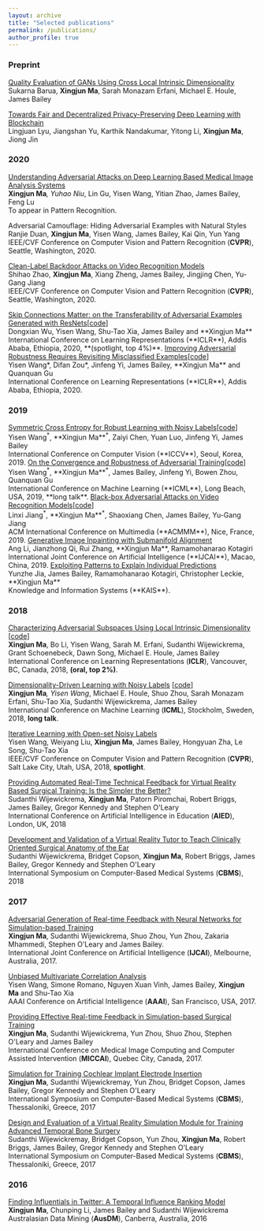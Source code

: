 ```yaml
---
layout: archive
title: "Selected publications"
permalink: /publications/
author_profile: true
---
```


### Preprint

<a href="https://arxiv.org/abs/1905.00643" target="_blank">Quality Evaluation of GANs Using Cross Local Intrinsic Dimensionality</a><br/>
Sukarna Barua, **Xingjun Ma**, Sarah Monazam Erfani, Michael E. Houle, James Bailey

<a href="https://arxiv.org/abs/1906.01167" target="_blank">Towards Fair and Decentralized Privacy-Preserving Deep Learning with Blockchain</a><br/>
Lingjuan Lyu, Jiangshan Yu, Karthik Nandakumar, Yitong Li, **Xingjun Ma**, Jiong Jin

### 2020

<a href="https://arxiv.org/abs/1907.10456" target="_blank">Understanding Adversarial Attacks on Deep Learning Based Medical Image Analysis Systems</a><br/>
**Xingjun Ma**<sup>*</sup>, Yuhao Niu<sup>*</sup>, Lin Gu, Yisen Wang, Yitian Zhao, James Bailey, Feng Lu<br/>
To appear in Pattern Recognition.

Adversarial Camouflage: Hiding Adversarial Examples with Natural Styles<br/>
Ranjie Duan, **Xingjun Ma**, Yisen Wang, James Bailey, Kai Qin, Yun Yang<br/>
IEEE/CVF Conference on Computer Vision and Pattern Recognition (**CVPR**), Seattle, Washington, 2020.

<a href="https://arxiv.org/abs/2003.03030" target="_blank">Clean-Label Backdoor Attacks on Video Recognition Models</a><br/>
Shihao Zhao, **Xingjun Ma**, Xiang Zheng, James Bailey, Jingjing Chen, Yu-Gang Jiang<br/>
IEEE/CVF Conference on Computer Vision and Pattern Recognition (**CVPR**), Seattle, Washington, 2020.

<a href="https://openreview.net/forum?id=BJlRs34Fvr" target="_blank">
Skip Connections Matter: on the Transferability of Adversarial Examples Generated with ResNets</a>[<a href="https://github.com/csdongxian/skip-connections-matter" target="_blank">code</a>]<br/>
Dongxian Wu, Yisen Wang, Shu-Tao Xia, James Bailey and **Xingjun Ma**<br/>
International Conference on Learning Representations (**ICLR**), Addis Ababa, Ethiopia, 2020, **(spotlight, top 4%)**.

<a href="https://openreview.net/forum?id=rklOg6EFwS" target="_blank">
Improving Adversarial Robustness Requires Revisiting Misclassified Examples</a>[<a href="https://github.com/YisenWang/MART" target="_blank">code</a>]<br/> 
Yisen Wang*, Difan Zou*, Jinfeng Yi, James Bailey, **Xingjun Ma** and Quanquan Gu <br/>
International Conference on Learning Representations (**ICLR**), Addis Ababa, Ethiopia, 2020.

### 2019

<a href="https://arxiv.org/abs/1908.06112" target="_blank">
Symmetric Cross Entropy for Robust Learning with Noisy Labels</a>[<a href="https://github.com/YisenWang/symmetric_cross_entropy_for_noisy_labels" target="_blank">code</a>]<br/>
Yisen Wang<sup>*</sup>, **Xingjun Ma**<sup>*</sup>, Zaiyi Chen, Yuan Luo, Jinfeng Yi, James Bailey<br/>
International Conference on Computer Vision (**ICCV**), Seoul, Korea, 2019.

<a href="http://proceedings.mlr.press/v97/wang19i/wang19i.pdf" target="_blank">
On the Convergence and Robustness of Adversarial Training</a>[<a href="https://github.com/YisenWang/dynamic_adv_training" target="_blank">code</a>]<br/>
Yisen Wang<sup>*</sup>, **Xingjun Ma**<sup>*</sup>, James Bailey, Jinfeng Yi, Bowen Zhou, Quanquan Gu<br/>
International Conference on Machine Learning (**ICML**), Long Beach, USA, 2019, **long talk**.

<a href="https://arxiv.org/abs/1904.05181" target="_blank">
Black-box Adversarial Attacks on Video Recognition Models</a>[<a href="https://github.com/Jack-lx-jiang/VBAD" target="_blank">code</a>]<br/>
Linxi Jiang<sup>*</sup>, **Xingjun Ma**<sup>*</sup>, Shaoxiang Chen, James Bailey, Yu-Gang Jiang<br/>
ACM International Conference on Multimedia (**ACMMM**), Nice, France, 2019.

<a href="http://arxiv.org/abs/1908.00211" target="_blank">
Generative Image Inpainting with Submanifold Alignment</a><br/>
Ang Li, Jianzhong Qi, Rui Zhang, **Xingjun Ma**, Ramamohanarao Kotagiri<br/>
International Joint Conference on Artificial Intelligence (**IJCAI**), Macao, China, 2019.

<a href="https://people.eng.unimelb.edu.au/baileyj/papers/KAIS2019.pdf" target="_blank"> 
Exploiting Patterns to Explain Individual Predictions</a><br/>
Yunzhe Jia, James Bailey, Ramamohanarao Kotagiri, Christopher Leckie, **Xingjun Ma**<br/>
Knowledge and Information Systems (**KAIS**).

<!--
<a href="https://minerva-access.unimelb.edu.au/bitstream/handle/11343/219680/Machine%20Learning%20with%20Adversarial%20Perturbations%20and%20Noisy%20Labels.pdf?sequence=1&isAllowed=y" target="_blank">Machine Learning with Adversarial Perturbations and Noisy Labels</a><br/>
Xingjun Ma, PhD thesis.
-->

### 2018

<a href="https://arxiv.org/pdf/1801.02613.pdf" target="_blank">Characterizing Adversarial Subspaces Using Local Intrinsic Dimensionality</a> [<a href="https://github.com/xingjunm/lid_adversarial_subspace_detection" target="_blank">code</a>]<br/>
**Xingjun Ma**, Bo Li, Yisen Wang, Sarah M. Erfani, Sudanthi Wijewickrema,  Grant Schoenebeck, Dawn Song, Michael E. Houle, James Bailey<br/>
International Conference on Learning Representations (**ICLR**), Vancouver, BC, Canada, 2018, **(oral, top 2%)**.

<a href="https://arxiv.org/pdf/1806.02612.pdf" target="_blank">Dimensionality-Driven Learning with Noisy Labels</a> [<a href="https://github.com/xingjunm/dimensionality-driven-learning" target="_blank">code</a>]<br/>
**Xingjun Ma**<sup>*</sup>, Yisen Wang<sup>*</sup>, Michael E. Houle, Shuo Zhou, Sarah Monazam Erfani, Shu-Tao Xia, Sudanthi Wijewickrema, James Bailey<br/>
International Conference on Machine Learning (**ICML**), Stockholm, Sweden, 2018, **long talk**.

<a href="https://arxiv.org/pdf/1804.00092.pdf" target="_blank">Iterative Learning with Open-set Noisy Labels</a><br/>
Yisen Wang, Weiyang Liu, **Xingjun Ma**, James Bailey,  Hongyuan  Zha, Le Song, Shu-Tao Xia<br/>
IEEE/CVF Conference on Computer Vision and Pattern Recognition (**CVPR**), Salt Lake City, Utah, USA, 2018, **spotlight**.

<a href="https://people.eng.unimelb.edu.au/baileyj/papers/AIED2018.pdf" target="_blank">Providing Automated Real-Time Technical Feedback for Virtual Reality Based Surgical Training: Is the Simpler the Better?</a><br/>
Sudanthi Wijewickrema, **Xingjun Ma**, Patorn Piromchai, Robert Briggs, James Bailey, Gregor Kennedy and Stephen O'Leary<br/>
International Conference on Artificial Intelligence in Education (**AIED**), London, UK, 2018

<a href="https://people.eng.unimelb.edu.au/baileyj/papers/CBMS_2018_final.pdf" target="_blank">Development and Validation of a Virtual Reality Tutor to Teach Clinically Oriented Surgical Anatomy of the Ear</a><br/>
Sudanthi Wijewickrema, Bridget Copson, **Xingjun Ma**, Robert Briggs, James Bailey, Gregor Kennedy and Stephen O'Leary<br/> 
International Symposium on Computer-Based Medical Systems (**CBMS**), 2018


### 2017

<a href="https://arxiv.org/pdf/1703.01460.pdf" target="_blank">Adversarial Generation of Real-time Feedback with Neural Networks for Simulation-based Training</a><br/> 
**Xingjun Ma**, Sudanthi Wijewickrema, Shuo Zhou, Yun Zhou, Zakaria Mhammedi, Stephen O'Leary and James Bailey.<br/>
International Joint Conference on Artificial Intelligence (**IJCAI**), Melbourne, Australia, 2017.

<a href="http://people.eng.unimelb.edu.au/baileyj/papers/AAAI_17_CR.pdf" target="_blank">Unbiased Multivariate Correlation Analysis</a><br/> 
Yisen Wang, Simone Romano, Nguyen Xuan Vinh, James Bailey, **Xingjun Ma** and Shu-Tao Xia<br/> 
AAAI Conference on Artificial Intelligence (**AAAI**), San Francisco, USA, 2017.

<a href="https://arxiv.org/pdf/1703.01460.pdf" target="_blank">Providing Effective Real-time Feedback in Simulation-based Surgical Training</a><br/> 
**Xingjun Ma**, Sudanthi Wijewickrema, Yun Zhou, Shuo Zhou, Stephen O'Leary and James Bailey<br/> 
International Conference on Medical Image Computing and Computer Assisted Intervention (**MICCAI**), Quebec City, Canada, 2017.

<a href="http://people.eng.unimelb.edu.au/baileyj/papers/cbms-2017-2.pdf" target="_blank">Simulation for Training Cochlear Implant Electrode Insertion</a><br/>
**Xingjun Ma**, Sudanthi Wijewickremay, Yun Zhou, Bridget Copson, James Bailey, Gregor Kennedy and Stephen O'Leary<br/>
International Symposium on Computer-Based Medical Systems (**CBMS**), Thessaloniki, Greece, 2017

<a href="http://people.eng.unimelb.edu.au/baileyj/papers/cbms-2017-1.pdf" target="_blank">Design and Evaluation of a Virtual Reality Simulation Module for Training Advanced Temporal Bone Surgery</a><br/>
Sudanthi Wijewickremay, Bridget Copson, Yun Zhou, **Xingjun Ma**, Robert Briggs, James Bailey, Gregor Kennedy and Stephen O'Leary<br/>
International Symposium on Computer-Based Medical Systems (**CBMS**), Thessaloniki, Greece, 2017

<!--
<a href="https://arxiv.org/pdf/1705.04683.pdf" target="_blank">Feedback Techniques in Computer-Based Simulation Training: A Survey</a><br/>
Sudanthi Wijewickrema, **Xingjun Ma**, James Bailey, Gregor Kennedy and Stephen O'Leary<br/>
arXiv preprint
-->

### 2016

<a href="https://arxiv.org/pdf/1703.01468.pdf" target="_blank">Finding Influentials in Twitter: A Temporal Influence Ranking Model</a><br/>
**Xingjun Ma**, Chunping Li, James Bailey and Sudanthi Wijewickrema<br/>
Australasian Data Mining (**AusDM**), Canberra, Australia, 2016

